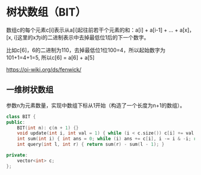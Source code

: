 # 树状数组（BIT）

数组c的每个元素c[i]表示从a[i]起往前若干个元素的和：a[i] + a[i-1] + ... + a[x]，[x, i]这里的x为i的二进制表示中去掉最低位1后的下一个数字。

比如c[6]，6的二进制为110，去掉最低位1位100=4，所以起始数字为 101+1=4+1=5, 所以c[6] = a[6] + a[5]
  
https://oi-wiki.org/ds/fenwick/

## 一维树状数组
 
参数n为元素数量，实现中数组下标从1开始（构造了一个长度为n+1的数组）。

```cpp
class BIT {
public:
    BIT(int n): c(n + 1) {}
    void update(int i, int val = 1) { while (i < c.size()) c[i] += val, i += i & -i ; }
    int sum(int i) { int ans = 0; while (i) ans += c[i], i -= i & -i; return ans; }
    int query(int l, int r) { return sum(r) - sum(l - 1); }

private:
    vector<int> c;    
};
```